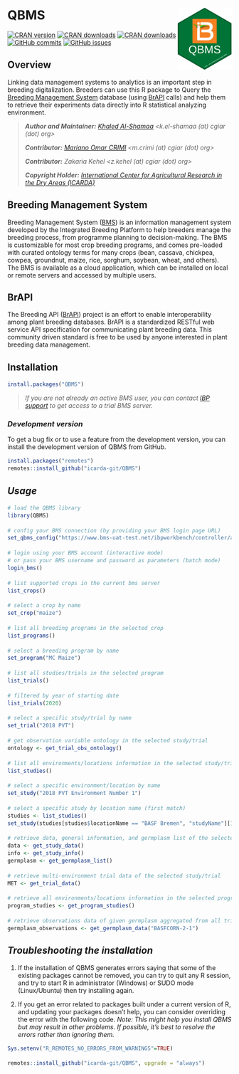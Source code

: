 # QBMS <img src='./QBMS_logo.png' align="right" height="140" />
<!-- badges: start -->
[![CRAN version](https://www.r-pkg.org/badges/version/QBMS)](https://cran.r-project.org/package=QBMS)
[![CRAN downloads](https://cranlogs.r-pkg.org/badges/grand-total/QBMS)](https://cran.r-project.org/package=QBMS)
[![CRAN downloads](https://img.shields.io/packagist/l/icarda-git/QBMS)](https://www.gnu.org/licenses/lgpl-3.0.en.html)
[![GitHub commits](https://img.shields.io/github/last-commit/icarda-git/QBMS)](https://github.com/icarda-git/QBMS/commits/master)
[![GitHub issues](https://img.shields.io/github/issues-raw/icarda-git/QBMS)](https://github.com/icarda-git/QBMS/issues)
<!-- badges: end -->

## Overview
Linking data management systems to analytics is an important step in breeding digitalization. Breeders can use this R package to Query the [Breeding Management System](https://bmspro.io/) database (using [BrAPI](https://brapi.org/) calls) and help them to retrieve their experiments data directly into R statistical analyzing environment.

>___Author and Maintainer:__ [Khaled Al-Shamaa](https://github.com/khaled-alshamaa) <k.el-shamaa (at) cgiar (dot) org>_
>
>___Contributor:__ [Mariano Omar CRIMI](https://github.com/mcrimi) <m.crimi (at) cgiar (dot) org>_
>
>___Contributor:__ Zakaria Kehel <z.kehel (at) cgiar (dot) org>_
>
>___Copyright Holder:__ [International Center for Agricultural Research in the Dry Areas (ICARDA)](https://www.icarda.org/)_

## Breeding Management System
Breeding Management System ([BMS](https://bmspro.io/)) is an information management system developed by the Integrated Breeding Platform to help breeders manage the breeding process, from programme planning to decision-making. The BMS is customizable for most crop breeding programs, and comes pre-loaded with curated ontology terms for many crops (bean, cassava, chickpea, cowpea, groundnut, maize, rice, sorghum, soybean, wheat, and others). The BMS is available as a cloud application, which can be installed on local or remote servers and accessed by multiple users.

## BrAPI
The Breeding API ([BrAPI](https://brapi.org/)) project is an effort to enable interoperability among plant breeding databases. BrAPI is a standardized RESTful web service API specification for communicating plant breeding data. This community driven standard is free to be used by anyone interested in plant breeding data management.

## Installation
```r
install.packages("QBMS")
```

> _If you are not already an active BMS user, you can contact [IBP support](https://ibplatform.atlassian.net/servicedesk/customer/portal/4/group/30/create/60) to get access to a trial BMS server._

### _Development version_

To get a bug fix or to use a feature from the development version, you can install the development version of QBMS from GitHub.

```r
install.packages("remotes")
remotes::install_github("icarda-git/QBMS")
```

## _Usage_
```r
# load the QBMS library
library(QBMS)

# config your BMS connection (by providing your BMS login page URL)
set_qbms_config("https://www.bms-uat-test.net/ibpworkbench/controller/auth/login")

# login using your BMS account (interactive mode)
# or pass your BMS username and password as parameters (batch mode)
login_bms()

# list supported crops in the current bms server
list_crops()

# select a crop by name
set_crop("maize")

# list all breeding programs in the selected crop
list_programs()

# select a breeding program by name
set_program("MC Maize")

# list all studies/trials in the selected program
list_trials()

# filtered by year of starting date
list_trials(2020)

# select a specific study/trial by name
set_trial("2018 PVT")

# get observation variable ontology in the selected study/trial
ontology <- get_trial_obs_ontology()

# list all environments/locations information in the selected study/trial
list_studies()

# select a specific environment/location by name
set_study("2018 PVT Environment Number 1")

# select a specific study by location name (first match)
studies <- list_studies()
set_study(studies[studies$locationName == "BASF Bremen", "studyName"][1])

# retrieve data, general information, and germplasm list of the selected environment/location
data <- get_study_data()
info <- get_study_info()
germplasm <- get_germplasm_list()

# retrieve multi-environment trial data of the selected study/trial
MET <- get_trial_data()

# retrieve all environments/locations information in the selected program
program_studies <- get_program_studies()

# retrieve observations data of given germplasm aggregated from all trials in the selected program
germplasm_observations <- get_germplasm_data("BASFCORN-2-1")

```
## _Troubleshooting the installation_

1. If the installation of QBMS generates errors saying that some of the existing packages cannot be removed, you can try to quit any R session, and try to start R in administrator (Windows) or SUDO mode (Linux/Ubuntu) then try installing again.

2. If you get an error related to packages built under a current version of R, and updating your packages doesn’t help, you can consider overriding the error with the following code. _Note: This might help you install QBMS but may result in other problems. If possible, it’s best to resolve the errors rather than ignoring them._

```r
Sys.setenv("R_REMOTES_NO_ERRORS_FROM_WARNINGS"=TRUE)

remotes::install_github("icarda-git/QBMS", upgrade = "always")
```
